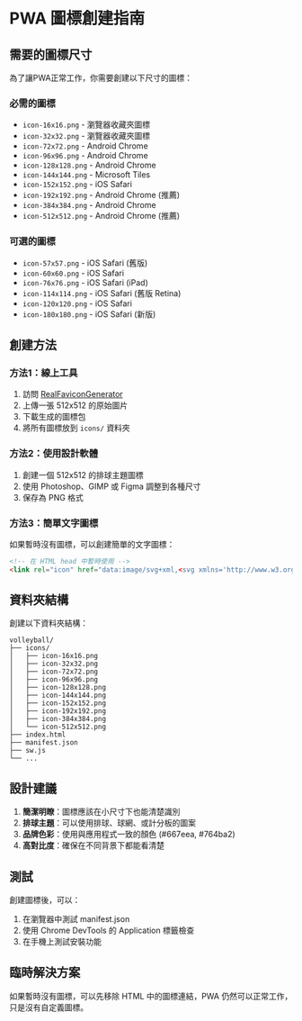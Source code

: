 # PWA 圖標創建指南

## 需要的圖標尺寸

為了讓PWA正常工作，你需要創建以下尺寸的圖標：

### 必需的圖標
- `icon-16x16.png` - 瀏覽器收藏夾圖標
- `icon-32x32.png` - 瀏覽器收藏夾圖標
- `icon-72x72.png` - Android Chrome
- `icon-96x96.png` - Android Chrome
- `icon-128x128.png` - Android Chrome
- `icon-144x144.png` - Microsoft Tiles
- `icon-152x152.png` - iOS Safari
- `icon-192x192.png` - Android Chrome (推薦)
- `icon-384x384.png` - Android Chrome
- `icon-512x512.png` - Android Chrome (推薦)

### 可選的圖標
- `icon-57x57.png` - iOS Safari (舊版)
- `icon-60x60.png` - iOS Safari
- `icon-76x76.png` - iOS Safari (iPad)
- `icon-114x114.png` - iOS Safari (舊版 Retina)
- `icon-120x120.png` - iOS Safari
- `icon-180x180.png` - iOS Safari (新版)

## 創建方法

### 方法1：線上工具
1. 訪問 [RealFaviconGenerator](https://realfavicongenerator.net/)
2. 上傳一張 512x512 的原始圖片
3. 下載生成的圖標包
4. 將所有圖標放到 `icons/` 資料夾

### 方法2：使用設計軟體
1. 創建一個 512x512 的排球主題圖標
2. 使用 Photoshop、GIMP 或 Figma 調整到各種尺寸
3. 保存為 PNG 格式

### 方法3：簡單文字圖標
如果暫時沒有圖標，可以創建簡單的文字圖標：

```html
<!-- 在 HTML head 中暫時使用 -->
<link rel="icon" href="data:image/svg+xml,<svg xmlns='http://www.w3.org/2000/svg' viewBox='0 0 100 100'><text y='.9em' font-size='90'>🏐</text></svg>">
```

## 資料夾結構

創建以下資料夾結構：

```
volleyball/
├── icons/
│   ├── icon-16x16.png
│   ├── icon-32x32.png
│   ├── icon-72x72.png
│   ├── icon-96x96.png
│   ├── icon-128x128.png
│   ├── icon-144x144.png
│   ├── icon-152x152.png
│   ├── icon-192x192.png
│   ├── icon-384x384.png
│   └── icon-512x512.png
├── index.html
├── manifest.json
├── sw.js
└── ...
```

## 設計建議

1. **簡潔明瞭**：圖標應該在小尺寸下也能清楚識別
2. **排球主題**：可以使用排球、球網、或計分板的圖案
3. **品牌色彩**：使用與應用程式一致的顏色 (#667eea, #764ba2)
4. **高對比度**：確保在不同背景下都能看清楚

## 測試

創建圖標後，可以：
1. 在瀏覽器中測試 manifest.json
2. 使用 Chrome DevTools 的 Application 標籤檢查
3. 在手機上測試安裝功能

## 臨時解決方案

如果暫時沒有圖標，可以先移除 HTML 中的圖標連結，PWA 仍然可以正常工作，只是沒有自定義圖標。
